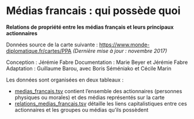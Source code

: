 # Médias francais : qui possède quoi
**Relations de propriété entre les médias français et leurs principaux actionnaires**

Données source de la carte suivante : https://www.monde-diplomatique.fr/cartes/PPA *(Dernière mise à jour : novembre 2017)*

Conception : Jérémie Fabre
Documentation : Marie Beyer et Jérémie Fabre
Adaptation : Guillaume Barou, avec Boris Séméniako et Cécile Marin


Les données sont organisées en deux tableaux :
- [medias_francais.tsv](https://github.com/mdiplo/Medias_francais/blob/master/medias_francais.tsv) contient l’ensemble des actionnaires (personnes physiques ou morales) et des médias représentés sur la carte
- [relations_medias_francais.tsv](https://github.com/mdiplo/Medias_francais/blob/master/relations_medias_francais.tsv) détaille les liens capitalistiques entre ces actionnaires et les groupes ou médias qu’ils possèdent

